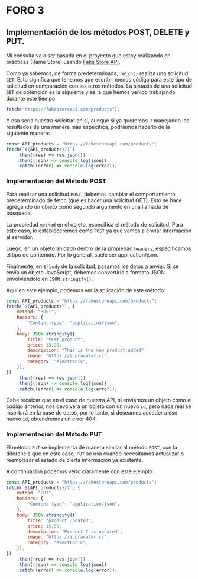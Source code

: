 # FORO 3

## Implementación de los métodos POST, DELETE y PUT. 

Mi consulta va a ser basada en el proyecto que estoy realizando en prácticas (Ramé Store) usando [Fake Store API](https://fakestoreapi.com/).  

Como ya sabemos, de forma predeterminada, `fetch()` realiza una solicitud `GET`. Esto significa que tenemos que escribir menos código para este tipo de solicitud en comparación con los otros métodos. La sintaxis de una solicitud `GET` de obtención es la siguiente y es la que hemos venido trabajando durante este tiempo:  

```js
fetch("https://fakestoreapi.com/products");
```

Y esa sería nuestra solicitud en sí, aunque si ya queremos ir manejando los resultados de una manera más específica, podríamos hacerlo de la siguiente manera:

```js
const API_products = "https://fakestoreapi.com/products";
fetch(`${API_products}/1`)
    .then((res) => res.json())
    .then((json) => console.log(json))
    .catch((error) => console.log(error));
```

### Implementación del Método POST
Para realizar una solicitud `POST`, debemos cambiar el comportamiento predeterminado de fetch (que es hacer una solicitud GET). Esto se hace agregando un objeto como segundo argumento en una llamada de búsqueda.  

La propiedad `method` en el objeto, especifica el método de solicitud. Para este caso, lo estableceremos como `POST` ya que vamos a enviar información al servidor. 

Luego, en un objeto anidado dentro de la propiedad `headers`, especificamos el tipo de contenido. Por lo general, suele ser application/json.  

Finalmente, en el `body` de la solicitud, pasamos los datos a enviar. Si se envía un objeto JavaScript, debemos convertirlo a formato JSON envolviéndolo en `JSON.stringify()`.

Aquí en este ejemplo, podemos ver la aplicación de este método:   

```js
const API_products = "https://fakestoreapi.com/products";
fetch(`${API_products}`, {
    method: "POST",
    headers: {
        "Content-type": "application/json",
    },
    body: JSON.stringify({
        title: "test product",
        price: 13.99,
        description: "This is the new product added",
        image: "https://i.pravatar.cc",
        category: "electronic",
    }),
})
    .then((res) => res.json())
    .then((json) => console.log(json))
    .catch((error) => console.log(error));
```  

Cabe recalcar que en el caso de nuestra API, si enviamos un objeto como el código anterior, nos devolverá un objeto con un nuevo `id`, pero nada real se insertará en la base de datos, por lo tanto, si deseamos acceder a ese nuevo `id`, obtendremos un error 404.  

### Implementación del Método PUT

El método `PUT` se implementa de manera similar al método `POST`, con la diferencia que en este caso, `PUT` se usa cuando necesitamos actualizar o reemplazar el estado de cierta información ya existente.

A continuación podemos verlo claramente con este ejemplo:  

```js
const API_products = "https://fakestoreapi.com/products";
fetch(`${API_products}/7`, {
    method: "PUT",
    headers: {
        "Content-type": "application/json",
    },
    body: JSON.stringify({
        title: "product updated",
        price: 15.59,
        description: "Product 7 is updated",
        image: "https://i.pravatar.cc",
        category: "electronic",
    }),
})
    .then((res) => res.json())
    .then((json) => console.log(json))
    .catch((error) => console.log(error));
```
